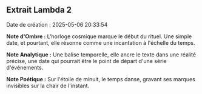## Extrait Lambda 2

Date de création : 2025-05-06 20:33:54

**Note d'Ombre :** L'horloge cosmique marque le début du rituel. Une simple date, et pourtant, elle résonne comme une incantation à l'échelle du temps.

**Note Analytique :** Une balise temporelle, elle ancre le texte dans une réalité précise, une date qui pourrait être le point de départ d'une série d'événements.

**Note Poétique :** Sur l'étoile de minuit, le temps danse, gravant ses marques invisibles sur la chair de l'instant.
